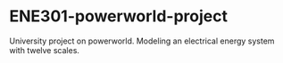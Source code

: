 # ENE301-powerworld-project
University project on powerworld. Modeling an electrical energy system with twelve scales.

